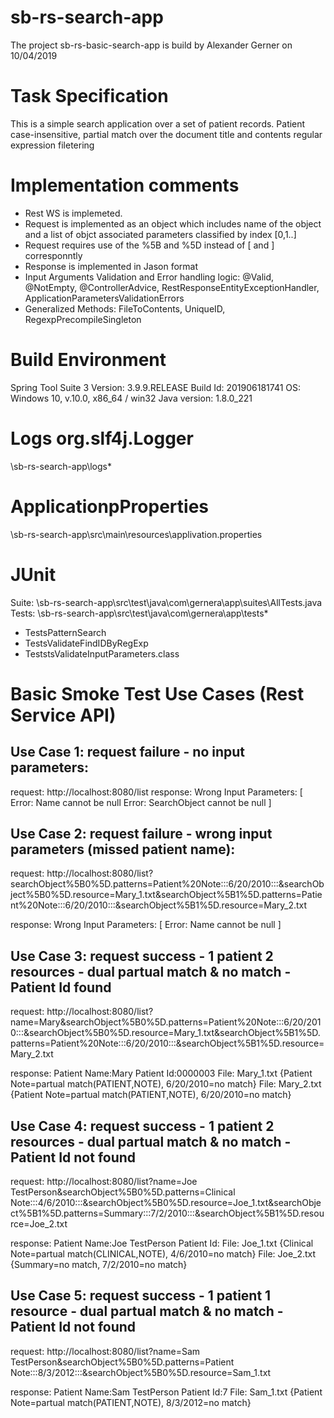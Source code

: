 # sb-rs-search-app

The project sb-rs-basic-search-app is build by Alexander Gerner on 10/04/2019

Task Specification
===================

This is a simple search application over a set of patient records.
Patient case-insensitive, partial match over the document title and contents regular expression filetering
 
 Implementation comments
========================
 - Rest WS is implemeted.
 - Request is implemented as an object which includes name of the object and a list of objct associated parameters classified by index [0,1..]
 - Request requires use of the %5B and %5D instead of [ and ] corresponntly
 - Response is implemented in Jason format
 - Input Arguments Validation and Error handling logic: @Valid,   @NotEmpty, @ControllerAdvice, RestResponseEntityExceptionHandler,                                                                             ApplicationParametersValidationErrors
 - Generalized Methods: FileToContents, UniqueID, RegexpPrecompileSingleton

Build Environment
==================
Spring Tool Suite 3
Version: 3.9.9.RELEASE
Build Id: 201906181741
OS: Windows 10, v.10.0, x86_64 / win32
Java version: 1.8.0_221

Logs org.slf4j.Logger
======================
\sb-rs-search-app\logs\*

ApplicationpProperties
=========================
\sb-rs-search-app\src\main\resources\applivation.properties

JUnit
===========
Suite: \sb-rs-search-app\src\test\java\com\gernera\app\suites\AllTests.java
Tests: \sb-rs-search-app\src\test\java\com\gernera\app\tests\*

- TestsPatternSearch
- TestsValidateFindIDByRegExp
- TeststsValidateInputParameters.class

Basic Smoke Test Use Cases (Rest Service API)
===============================================
Use Case 1: request failure - no input parameters:
-------------------- 
request: http://localhost:8080/list
response: Wrong Input Parameters: [ Error: Name cannot be null Error: SearchObject cannot be null ]

Use Case 2: request failure - wrong input parameters (missed patient name):
-------------------- 
request: http://localhost:8080/list?searchObject%5B0%5D.patterns=Patient%20Note:::6/20/2010:::&searchObject%5B0%5D.resource=Mary_1.txt&searchObject%5B1%5D.patterns=Patient%20Note:::6/20/2010:::&searchObject%5B1%5D.resource=Mary_2.txt

response: Wrong Input Parameters: [ Error: Name cannot be null ]

Use Case 3: request success - 1 patient 2 resources - dual partual match & no match - Patient Id found
-------------------- 
request: http://localhost:8080/list?name=Mary&searchObject%5B0%5D.patterns=Patient%20Note:::6/20/2010:::&searchObject%5B0%5D.resource=Mary_1.txt&searchObject%5B1%5D.patterns=Patient%20Note:::6/20/2010:::&searchObject%5B1%5D.resource=Mary_2.txt

response: Patient Name:Mary Patient Id:0000003 File: Mary_1.txt {Patient Note=partual match(PATIENT,NOTE), 6/20/2010=no match} File: Mary_2.txt {Patient Note=partual match(PATIENT,NOTE), 6/20/2010=no match}

Use Case 4: request success - 1 patient 2 resources - dual partual match & no match - Patient Id not found 
-------------------- 

request: http://localhost:8080/list?name=Joe TestPerson&searchObject%5B0%5D.patterns=Clinical Note:::4/6/2010:::&searchObject%5B0%5D.resource=Joe_1.txt&searchObject%5B1%5D.patterns=Summary:::7/2/2010:::&searchObject%5B1%5D.resource=Joe_2.txt

response: Patient Name:Joe TestPerson Patient Id: File: Joe_1.txt {Clinical Note=partual match(CLINICAL,NOTE), 4/6/2010=no match} File: Joe_2.txt {Summary=no match, 7/2/2010=no match}

Use Case 5: request success - 1 patient 1 resource -  dual partual match & no match - Patient Id not found 
-------------------- 
request: http://localhost:8080/list?name=Sam TestPerson&searchObject%5B0%5D.patterns=Patient Note:::8/3/2012:::&searchObject%5B0%5D.resource=Sam_1.txt

response: Patient Name:Sam TestPerson Patient Id:7 File: Sam_1.txt {Patient Note=partual match(PATIENT,NOTE), 8/3/2012=no match}

